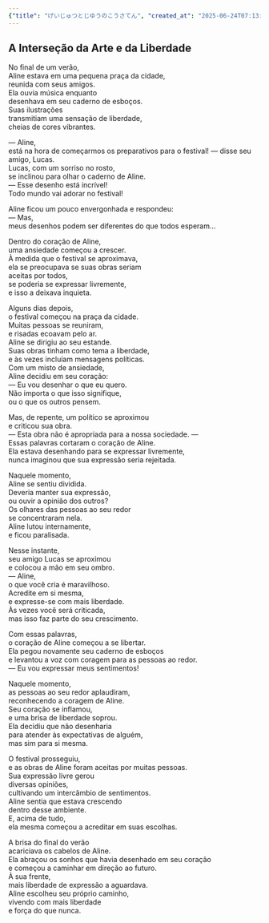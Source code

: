 ```yaml
---
{"title": "げいじゅつとじゆうのこうさてん", "created_at": "2025-06-24T07:13:22.442981+09:00"}
---
```


## A Interseção da Arte e da Liberdade

No final de um verão,  
Aline estava em uma pequena praça da cidade,  
reunida com seus amigos.  
Ela ouvia música enquanto  
desenhava em seu caderno de esboços.  
Suas ilustrações  
transmitiam uma sensação de liberdade,  
cheias de cores vibrantes.  

— Aline,  
está na hora de começarmos os preparativos para o festival! — disse seu amigo, Lucas.  
Lucas, com um sorriso no rosto,  
se inclinou para olhar o caderno de Aline.  
— Esse desenho está incrível!  
Todo mundo vai adorar no festival!

Aline ficou um pouco envergonhada e respondeu:  
— Mas,  
meus desenhos podem ser diferentes do que todos esperam…  

Dentro do coração de Aline,  
uma ansiedade começou a crescer.  
À medida que o festival se aproximava,  
ela se preocupava se suas obras seriam  
aceitas por todos,  
se poderia se expressar livremente,  
e isso a deixava inquieta.  

Alguns dias depois,  
o festival começou na praça da cidade.  
Muitas pessoas se reuniram,  
e risadas ecoavam pelo ar.  
Aline se dirigiu ao seu estande.  
Suas obras tinham como tema a liberdade,  
e às vezes incluíam mensagens políticas.  
Com um misto de ansiedade,  
Aline decidiu em seu coração:  
— Eu vou desenhar o que eu quero.  
Não importa o que isso signifique,  
ou o que os outros pensem.  

Mas, de repente, um político se aproximou  
e criticou sua obra.  
— Esta obra não é apropriada para a nossa sociedade. —  
Essas palavras cortaram o coração de Aline.  
Ela estava desenhando para se expressar livremente,  
nunca imaginou que sua expressão seria rejeitada.  

Naquele momento,  
Aline se sentiu dividida.  
Deveria manter sua expressão,  
ou ouvir a opinião dos outros?  
Os olhares das pessoas ao seu redor  
se concentraram nela.  
Aline lutou internamente,  
e ficou paralisada.  

Nesse instante,  
seu amigo Lucas se aproximou  
e colocou a mão em seu ombro.  
— Aline,  
o que você cria é maravilhoso.  
Acredite em si mesma,  
e expresse-se com mais liberdade.  
Às vezes você será criticada,  
mas isso faz parte do seu crescimento.  

Com essas palavras,  
o coração de Aline começou a se libertar.  
Ela pegou novamente seu caderno de esboços  
e levantou a voz com coragem para as pessoas ao redor.  
— Eu vou expressar meus sentimentos!

Naquele momento,  
as pessoas ao seu redor aplaudiram,  
reconhecendo a coragem de Aline.  
Seu coração se inflamou,  
e uma brisa de liberdade soprou.  
Ela decidiu que não desenharia  
para atender às expectativas de alguém,  
mas sim para si mesma.  

O festival prosseguiu,  
e as obras de Aline foram aceitas por muitas pessoas.  
Sua expressão livre gerou  
diversas opiniões,  
cultivando um intercâmbio de sentimentos.  
Aline sentia que estava crescendo  
dentro desse ambiente.  
E, acima de tudo,  
ela mesma começou a acreditar em suas escolhas.  

A brisa do final do verão  
acariciava os cabelos de Aline.  
Ela abraçou os sonhos que havia desenhado em seu coração  
e começou a caminhar em direção ao futuro.  
À sua frente,  
mais liberdade de expressão a aguardava.  
Aline escolheu seu próprio caminho,  
vivendo com mais liberdade  
e força do que nunca.
